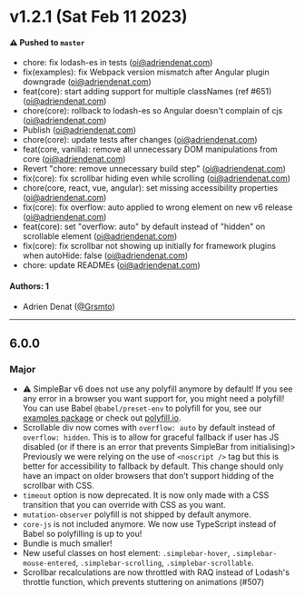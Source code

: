# v1.2.1 (Sat Feb 11 2023)

#### ⚠️ Pushed to `master`

- chore: fix lodash-es in tests (oi@adriendenat.com)
- fix(examples): fix Webpack version mismatch after Angular plugin downgrade (oi@adriendenat.com)
- feat(core): start adding support for multiple classNames (ref #651) (oi@adriendenat.com)
- chore(core): rollback to lodash-es so Angular doesn't complain of cjs (oi@adriendenat.com)
- Publish (oi@adriendenat.com)
- chore(core): update tests after changes (oi@adriendenat.com)
- feat(core, vanilla): remove all unnecessary DOM manipulations from core (oi@adriendenat.com)
- Revert "chore: remove unnecessary build step" (oi@adriendenat.com)
- fix(core): fix scrollbar hiding even while scrolling (oi@adriendenat.com)
- chore(core, react, vue, angular): set missing accessibility properties (oi@adriendenat.com)
- fix(core): fix overflow: auto applied to wrong element on new v6 release (oi@adriendenat.com)
- feat(core): set "overflow: auto" by default instead of "hidden" on scrollable element (oi@adriendenat.com)
- fix(core): fix scrollbar not showing up initially for framework plugins when autoHide: false (oi@adriendenat.com)
- chore: update READMEs (oi@adriendenat.com)

#### Authors: 1

- Adrien Denat ([@Grsmto](https://github.com/Grsmto))

---

## 6.0.0

### Major

- :warning: SimpleBar v6 does not use any polyfill anymore by default!
  If you see any error in a browser you want support for, you might need a polyfill!
  You can use Babel `@babel/preset-env` to polyfill for you, see our [examples package](https://github.com/Grsmto/simplebar/blob/next/packages/examples/.babelrc#L2) or check out [polyfill.io](https://polyfill.io/).
- Scrollable div now comes with `overflow: auto` by default instead of `overflow: hidden`. This is to allow for graceful fallback if user has JS disabled (or if there is an error that prevents SimpleBar from initialising)> Previously we were relying on the use of `<noscript />` tag but this is better for accessibility to fallback by default. This change should only have an impact on older browsers that don't support hidding of the scrollbar with CSS.
- `timeout` option is now deprecated. It is now only made with a CSS transition that you can override with CSS as you want.
- `mutation-observer` polyfill is not shipped by default anymore.
- `core-js` is not included anymore. We now use TypeScript instead of Babel so polyfilling is up to you!
- Bundle is much smaller!
- New useful classes on host element:
  `.simplebar-hover`,
  `.simplebar-mouse-entered`,
  `.simplebar-scrolling`,
  `.simplebar-scrollable`.
- Scrollbar recalculations are now throttled with RAQ instead of Lodash's throttle function, which prevents stuttering on animations (#507)
